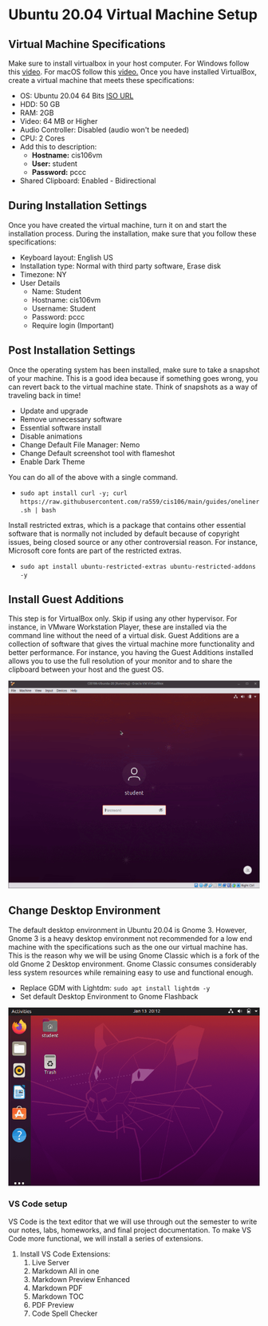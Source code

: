 # Ubuntu 20.04 Virtual Machine Setup

## Virtual Machine Specifications
Make sure to install virtualbox in your host computer. For Windows follow this [video](https://www.youtube.com/watch?v=2lGmCwpFYi8). For macOS follow this [video.](https://www.youtube.com/watch?v=fyx53lJyAoc) Once you have installed VirtualBox, create a virtual machine that meets these specifications:
* OS: Ubuntu 20.04 64 Bits [ISO URL](https://ubuntu.com/download/desktop) 
* HDD: 50 GB
* RAM: 2GB
* Video: 64 MB or Higher
* Audio Controller: Disabled (audio won't be needed)
* CPU: 2 Cores
* Add this to description:
  * **Hostname:** cis106vm
  * **User:** student
  * **Password:** pccc
* Shared Clipboard: Enabled - Bidirectional


## During Installation Settings
Once you have created the virtual machine, turn it on and start the installation process. During the installation, make sure that you follow these specifications:
* Keyboard layout: English US
* Installation type: Normal with third party software, Erase disk 
* Timezone: NY
* User Details
  * Name: Student
  * Hostname: cis106vm
  * Username: Student
  * Password: pccc
  * Require login (Important)

## Post Installation Settings
Once the operating system has been installed, make sure to take a snapshot of your machine. This is a good idea because if something goes wrong, you can revert back to the virtual machine state. Think of snapshots as a way of traveling back in time!

* Update and upgrade
* Remove unnecessary software
* Essential software install
* Disable animations
* Change Default File Manager: Nemo
* Change Default screenshot tool with flameshot
* Enable Dark Theme
  
You can do all of the above with a single command. 
* `sudo apt install curl -y; curl https://raw.githubusercontent.com/ra559/cis106/main/guides/oneliner.sh | bash`

Install restricted extras, which is a package that contains other essential software that is normally not included by default because of copyright issues, being closed source or any other controversial reason. For instance, Microsoft core fonts are part of the restricted extras. 
* `sudo apt install ubuntu-restricted-extras ubuntu-restricted-addons -y` 

## Install Guest Additions
This step is for VirtualBox only. Skip if using any other hypervisor. For instance, in VMware Workstation Player, these are installed via the command line without the need of a virtual disk. Guest Additions are a collection of software that gives the virtual machine more functionality and better performance. For instance, you having the Guest Additions installed allows you to use the full resolution of your monitor and to share the clipboard between your host and the guest OS.

![Guest additions](../imgs/install%20guest%20additions.gif)

## Change Desktop Environment
The default desktop environment in Ubuntu 20.04 is Gnome 3. However, Gnome 3 is a heavy desktop environment not recommended for a low end machine with the specifications such as the one our virtual machine has. This is the reason why we will be using Gnome Classic which is a fork of the old Gnome 2 Desktop environment. Gnome Classic consumes considerably less system resources while remaining easy to use and functional enough. 

* Replace GDM with Lightdm: `sudo apt install lightdm -y`
* Set default Desktop Environment to Gnome Flashback

![Gnome Classic](../imgs/setGnomeClassic.gif)

### VS Code setup
VS Code is the text editor that we will use through out the semester to write our notes, labs, homeworks, and final project documentation. To make VS Code more functional, we will install a series of extensions. 
1. Install VS Code Extensions:
   1.  Live Server
   2.  Markdown All in one
   3.  Markdown Preview Enhanced
   4.  Markdown PDF
   5.  Markdown TOC
   6.  PDF Preview
   7.  Code Spell Checker